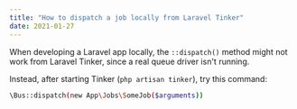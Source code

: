 ```yaml
---
title: "How to dispatch a job locally from Laravel Tinker"
date: 2021-01-27
---
```

When developing a Laravel app locally, the `::dispatch()` method might not work from Laravel Tinker, since a real queue driver isn't running. 

Instead, after starting Tinker (`php artisan tinker`), try this command: 

```bash
\Bus::dispatch(new App\Jobs\SomeJob($arguments))
```